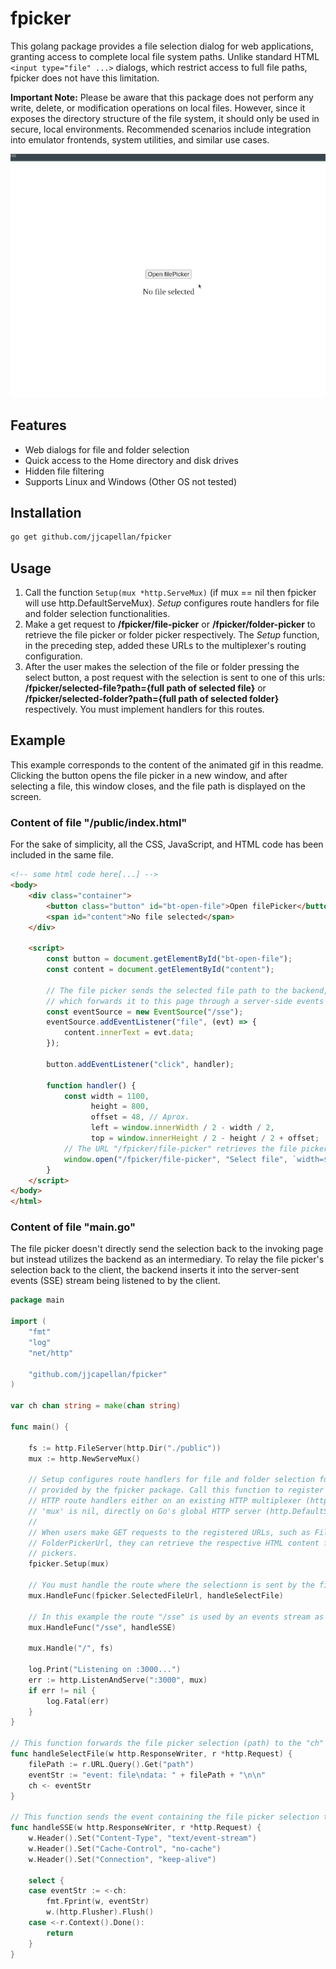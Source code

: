 # fpicker

This golang package provides a file selection dialog for web applications, granting access to complete local file system paths. Unlike standard HTML <code><input type="file" ...></code> dialogs, which restrict access to full file paths, fpicker does not have this limitation.

**Important Note:**
Please be aware that this package does not perform any write, delete, or modification operations on local files. However, since it exposes the directory structure of the file system, it should only be used in secure, local environments. Recommended scenarios include integration into emulator frontends, system utilities, and similar use cases.  

<p align="center"><img src="readme_imgs/fpicker_capture.gif"></p>  

## Features
- Web dialogs for file and folder selection
- Quick access to the Home directory and disk drives
- Hidden file filtering
- Supports Linux and Windows (Other OS not tested)  



## Installation
```bash
go get github.com/jjcapellan/fpicker
```

## Usage
1. Call the function <code>Setup(mux *http.ServeMux)</code> (if mux == nil then fpicker will use http.DefaultServeMux). *Setup* configures route handlers for file and folder selection functionalities.
2. Make a get request to **/fpicker/file-picker** or **/fpicker/folder-picker** to retrieve the file picker or folder picker respectively. The *Setup* function, in the preceding step, added these URLs to the multiplexer's routing configuration.
3. After the user makes the selection of the file or folder pressing the select button, a post request with the selection is sent to one of this urls: **/fpicker/selected-file?path={full path of selected file}** or **/fpicker/selected-folder?path={full path of selected folder}** respectively. You must implement handlers for this routes.

## Example
This example corresponds to the content of the animated gif in this readme. Clicking the button opens the file picker in a new window, and after selecting a file, this window closes, and the file path is displayed on the screen.  
### Content of file "/public/index.html"
For the sake of simplicity, all the CSS, JavaScript, and HTML code has been included in the same file.  

```html
<!-- some html code here[...] -->
<body>
    <div class="container">
        <button class="button" id="bt-open-file">Open filePicker</button>
        <span id="content">No file selected</span>
    </div>

    <script>
        const button = document.getElementById("bt-open-file");
        const content = document.getElementById("content");

        // The file picker sends the selected file path to the backend, 
		// which forwards it to this page through a server-side events (SSE) stream.
        const eventSource = new EventSource("/sse");
        eventSource.addEventListener("file", (evt) => {
            content.innerText = evt.data;
        });

        button.addEventListener("click", handler);

        function handler() {
            const width = 1100,
                  height = 800,
				  offset = 48, // Aprox.
                  left = window.innerWidth / 2 - width / 2,
                  top = window.innerHeight / 2 - height / 2 + offset;
			// The URL "/fpicker/file-picker" retrieves the file picker page
            window.open("/fpicker/file-picker", "Select file", `width=${width},height=${height},left=${left},top=${top}`);
        }
    </script>
</body>
</html>
```  

### Content of file "main.go"
The file picker doesn't directly send the selection back to the invoking page but instead utilizes the backend as an intermediary. To relay the file picker's selection back to the client, the backend inserts it into the server-sent events (SSE) stream being listened to by the client.  


```go
package main

import (
	"fmt"
	"log"
	"net/http"

	"github.com/jjcapellan/fpicker"
)

var ch chan string = make(chan string)

func main() {

	fs := http.FileServer(http.Dir("./public"))
	mux := http.NewServeMux()
	
	// Setup configures route handlers for file and folder selection functionalities
    // provided by the fpicker package. Call this function to register the corresponding
    // HTTP route handlers either on an existing HTTP multiplexer (http.ServeMux) or, if
    // 'mux' is nil, directly on Go's global HTTP server (http.DefaultServeMux).
    //
    // When users make GET requests to the registered URLs, such as FilePickerUrl and
    // FolderPickerUrl, they can retrieve the respective HTML content for file and folder
    // pickers.
	fpicker.Setup(mux)
    
	// You must handle the route where the selectionn is sent by the file picker
	mux.HandleFunc(fpicker.SelectedFileUrl, handleSelectFile)

	// In this example the route "/sse" is used by an events stream as way to send data to the client
	mux.HandleFunc("/sse", handleSSE)

	mux.Handle("/", fs)
    
	log.Print("Listening on :3000...")
	err := http.ListenAndServe(":3000", mux)
	if err != nil {
		log.Fatal(err)
	}
}

// This function forwards the file picker selection (path) to the "ch" channel within a server-side event
func handleSelectFile(w http.ResponseWriter, r *http.Request) {
	filePath := r.URL.Query().Get("path")
	eventStr := "event: file\ndata: " + filePath + "\n\n"
	ch <- eventStr
}

// This function sends the event containing the file picker selection to the client
func handleSSE(w http.ResponseWriter, r *http.Request) {
	w.Header().Set("Content-Type", "text/event-stream")
	w.Header().Set("Cache-Control", "no-cache")
	w.Header().Set("Connection", "keep-alive")

	select {
	case eventStr := <-ch:
		fmt.Fprint(w, eventStr)
		w.(http.Flusher).Flush()
	case <-r.Context().Done():
		return
	}
}
```